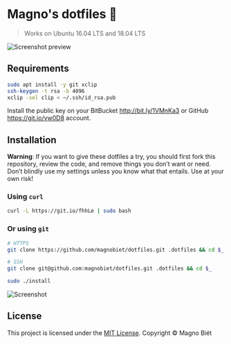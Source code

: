 # Magno's dotfiles 🐧

> Works on Ubuntu 16.04 LTS and 18.04 LTS

![Screenshot preview](preview.png)

## Requirements

```bash
sudo apt install -y git xclip
ssh-keygen -t rsa -b 4096
xclip -sel clip < ~/.ssh/id_rsa.pub
```

Install the public key on your BitBucket <http://bit.ly/1VMnKa3> or GitHub <https://git.io/vw0D8> account.

## Installation

**Warning**: If you want to give these dotfiles a try, you should first fork this repository, review the code, and remove things you don’t want or need. Don’t blindly use my settings unless you know what that entails. Use at your own risk!

### Using `curl`

```bash
curl -L https://git.io/fhhLe | sudo bash
```

### Or using `git`

```bash
# HTTPS
git clone https://github.com/magnobiet/dotfiles.git .dotfiles && cd $_

# SSH
git clone git@github.com:magnobiet/dotfiles.git .dotfiles && cd $_

sudo ./install
```

![Screenshot](screenshot.png)

## License

This project is licensed under the [MIT License](https://magno.mit-license.org/2016). Copyright © Magno Biét
